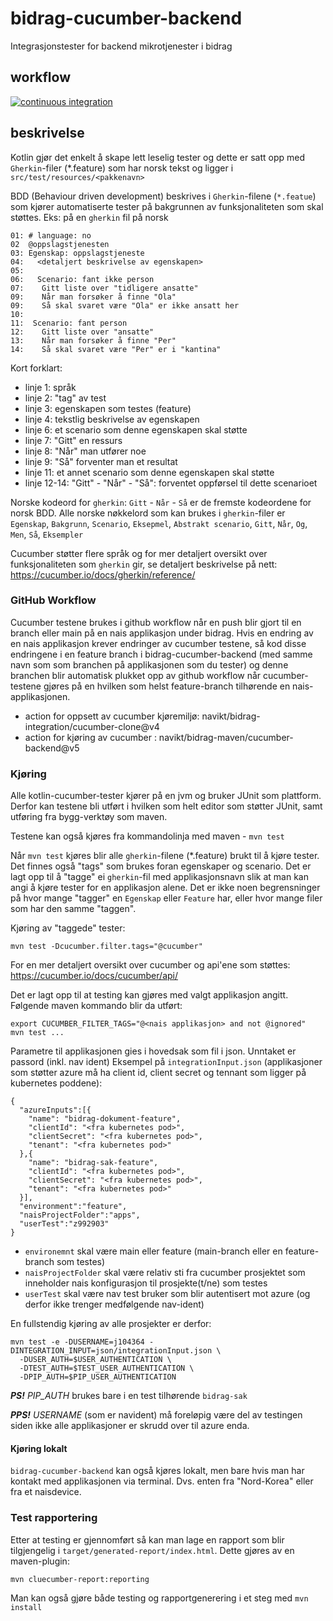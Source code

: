 # bidrag-cucumber-backend
Integrasjonstester for backend mikrotjenester i bidrag

## workflow
[![continuous integration](https://github.com/navikt/bidrag-cucumber-backend/actions/workflows/ci.yaml/badge.svg)](https://github.com/navikt/bidrag-cucumber-backend/actions/workflows/ci.yaml)

## beskrivelse

Kotlin gjør det enkelt å skape lett leselig tester og dette er satt opp med `Gherkin`-filer (*.feature) som har norsk tekst og ligger i `src/test/resources/<pakkenavn>`

BDD (Behaviour driven development) beskrives i `Gherkin`-filene (`*.featue`) som kjører automatiserte tester på bakgrunnen av funksjonaliteten som skal støttes.
Eks: på en `gherkin` fil på norsk 

```
01: # language: no
02  @oppslagstjenesten
03: Egenskap: oppslagstjeneste
04:   <detaljert beskrivelse av egenskapen>
05: 
06:   Scenario: fant ikke person
07:    Gitt liste over "tidligere ansatte"
09:    Når man forsøker å finne "Ola"
09:    Så skal svaret være "Ola" er ikke ansatt her
10:
11:  Scenario: fant person
12:    Gitt liste over "ansatte"
13:    Når man forsøker å finne "Per"
14:    Så skal svaret være "Per" er i "kantina"
```

Kort forklart:
- linje 1: språk
- linje 2: "tag" av test
- linje 3: egenskapen som testes (feature)
- linje 4: tekstlig beskrivelse av egenskapen
- linje 6: et scenario som denne egenskapen skal støtte
- linje 7: "Gitt" en ressurs
- linje 8: "Når" man utfører noe
- linje 9: "Så" forventer man et resultat
- linje 11: et annet scenario som denne egenskapen skal støtte
- linje 12-14: "Gitt" - "Når" - "Så": forventet oppførsel til dette scenarioet

Norske kodeord for `gherkin`: `Gitt` - `Når` - `Så` er de fremste kodeordene for norsk BDD.
Alle norske nøkkelord som kan brukes i `gherkin`-filer er `Egenskap`, `Bakgrunn`, `Scenario`, `Eksepmel`, `Abstrakt scenario`, `Gitt`, `Når`, `Og`, `Men`, `Så`, `Eksempler`

Cucumber støtter flere språk og for mer detaljert oversikt over funksjonaliteten som `gherkin` gir, se detaljert beskrivelse på nett: 
<https://cucumber.io/docs/gherkin/reference/>

### GitHub Workflow

Cucumber testene brukes i github workflow når en push blir gjort til en branch eller main på en nais applikasjon under bidrag. Hvis en endring av en
nais applikasjon krever endringer av cucumber testene, så kod disse endringene i en feature branch i bidrag-cucumber-backend (med samme navn som som
branchen på applikasjonen som du tester) og denne branchen blir automatisk plukket opp av github workflow når cucumber-testene gjøres på en hvilken
som helst feature-branch tilhørende en nais-applikasjonen.

- action for oppsett av cucumber kjøremiljø: navikt/bidrag-integration/cucumber-clone@v4
- action for kjøring av cucumber           : navikt/bidrag-maven/cucumber-backend@v5
 
### Kjøring

Alle kotlin-cucumber-tester kjører på en jvm og bruker JUnit som plattform. Derfor kan testene bli utført i hvilken som helt editor som støtter JUnit,
samt utføring fra bygg-verktøy som maven.

Testene kan også kjøres fra kommandolinja med maven - `mvn test`

Når `mvn test` kjøres blir alle `gherkin`-filene (*.feature) brukt til å kjøre tester. Det finnes også "tags" som brukes foran egenskaper og scenario.
Det er lagt opp til å "tagge" ei `gherkin`-fil med applikasjonsnavn slik at man kan angi å kjøre tester for en applikasjon alene.
Det er ikke noen begrensninger på hvor mange "tagger" en `Egenskap` eller `Feature` har, eller hvor mange filer som har den samme "taggen".

Kjøring av "taggede" tester:

```
mvn test -Dcucumber.filter.tags="@cucumber"
``` 

For en mer detaljert oversikt over cucumber og api'ene som støttes: <https://cucumber.io/docs/cucumber/api/>  

Det er lagt opp til at testing kan gjøres med valgt applikasjon angitt. Følgende maven kommando blir da utført:

``` 
export CUCUMBER_FILTER_TAGS="@<nais applikasjon> and not @ignored"
mvn test ... 
``` 
Parametre til applikasjonen gies i hovedsak som fil i json. Unntaket er passord (inkl. nav ident)
Eksempel på `integrationInput.json` (applikasjoner som støtter azure må ha client id, client secret og tennant som ligger på kubernetes poddene):
``` 
{
  "azureInputs":[{
    "name": "bidrag-dokument-feature",
    "clientId": "<fra kubernetes pod>",
    "clientSecret": "<fra kubernetes pod>",
    "tenant": "<fra kubernetes pod>"
  },{
    "name": "bidrag-sak-feature",
    "clientId": "<fra kubernetes pod>",
    "clientSecret": "<fra kubernetes pod>",
    "tenant": "<fra kubernetes pod>"
  }],
  "environment":"feature",
  "naisProjectFolder":"apps",
  "userTest":"z992903"
}
``` 
* `environemnt` skal være main eller feature (main-branch eller en feature-branch som testes)
* `naisProjectFolder` skal være relativ sti fra cucumber prosjektet som inneholder nais konfigurasjon til prosjekte(t/ne) som testes
* `userTest` skal være nav test bruker som blir autentisert mot azure (og derfor ikke trenger medfølgende nav-ident)

En fullstendig kjøring av alle prosjekter er derfor:
```
mvn test -e -DUSERNAME=j104364 -DINTEGRATION_INPUT=json/integrationInput.json \
  -DUSER_AUTH=$USER_AUTHENTICATION \
  -DTEST_AUTH=$TEST_USER_AUTHENTICATION \
  -DPIP_AUTH=$PIP_USER_AUTHENTICATION
```
_**PS!**_ *PIP_AUTH* brukes bare i en test tilhørende `bidrag-sak`

_**PPS!**_ *USERNAME* (som er navident) må foreløpig være del av testingen siden ikke alle applikasjoner er skrudd over til azure enda.

#### Kjøring lokalt
`bidrag-cucumber-backend` kan også kjøres lokalt, men bare hvis man har kontakt med applikasjonen via terminal. Dvs. enten fra "Nord-Korea" eller fra
et naisdevice.

### Test rapportering
Etter at testing er gjennomført så kan man lage en rapport som blir tilgjengelig i `target/generated-report/index.html`. Dette gjøres av en
maven-plugin:
```
mvn cluecumber-report:reporting
```

Man kan også gjøre både testing og rapportgenerering i et steg med `mvn install`
